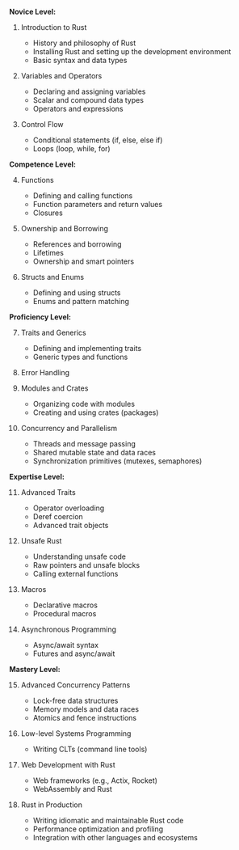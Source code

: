 **Novice Level:**

1. Introduction to Rust

   - History and philosophy of Rust
   - Installing Rust and setting up the development environment
   - Basic syntax and data types

2. Variables and Operators

   - Declaring and assigning variables
   - Scalar and compound data types
   - Operators and expressions

3. Control Flow
   - Conditional statements (if, else, else if)
   - Loops (loop, while, for)

**Competence Level:**

4. Functions

   - Defining and calling functions
   - Function parameters and return values
   - Closures

5. Ownership and Borrowing

   - References and borrowing
   - Lifetimes
   - Ownership and smart pointers

6. Structs and Enums
   - Defining and using structs
   - Enums and pattern matching

**Proficiency Level:**

7. Traits and Generics

   - Defining and implementing traits
   - Generic types and functions

8. Error Handling

9. Modules and Crates

   - Organizing code with modules
   - Creating and using crates (packages)

10. Concurrency and Parallelism
    - Threads and message passing
    - Shared mutable state and data races
    - Synchronization primitives (mutexes, semaphores)

**Expertise Level:**

11. Advanced Traits

    - Operator overloading
    - Deref coercion
    - Advanced trait objects

12. Unsafe Rust

    - Understanding unsafe code
    - Raw pointers and unsafe blocks
    - Calling external functions

13. Macros

    - Declarative macros
    - Procedural macros

14. Asynchronous Programming
    - Async/await syntax
    - Futures and async/await

**Mastery Level:**

15. Advanced Concurrency Patterns

    - Lock-free data structures
    - Memory models and data races
    - Atomics and fence instructions

16. Low-level Systems Programming
    - Writing CLTs (command line tools)
    <!-- - Writing operating system kernels
    - Writing device drivers -->

17. Web Development with Rust
    - Web frameworks (e.g., Actix, Rocket)
    - WebAssembly and Rust

18. Rust in Production
    - Writing idiomatic and maintainable Rust code
    - Performance optimization and profiling
    - Integration with other languages and ecosystems

